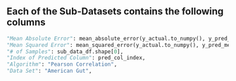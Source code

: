 ## Each of the Sub-Datasets contains the following columns

```py
"Mean Absolute Error": mean_absolute_error(y_actual.to_numpy(), y_pred_mean),
"Mean Squared Error": mean_squared_error(y_actual.to_numpy(), y_pred_mean),
"# of Samples": sub_data_df.shape[0],
"Index of Predicted Column": pred_col_index,
"Algorithm": "Pearson Correlation",
"Data Set": "American Gut",
```
